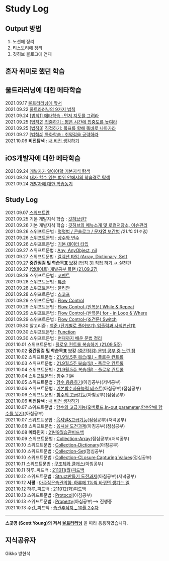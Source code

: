 # Study Log

## Output 방법
1. 노션에 정리
2. 티스토리에 정리
3. 깃허브 블로그에 연재


## 혼자 취미로 했던 학습

## 울트라러닝에 대한 메타학습
2021.09.17 [울트라러닝에 앞서](https://wisehyun0814.github.io/ultralearningproject/ultra-learning-intro/)  
2021.09.22 [울트라러닝의 9가지 법칙](https://h1guitar.tistory.com/22)  
2021.09.24 [[법칙1] 메타학습 : 먼저 지도를 그려라](https://wisehyun0814.github.io/ultralearningproject/ultra-learning-1/)  
2021.09.25 [[법칙2] 집중하기 : 짧은 시간에 집중도를 높여라](https://wisehyun0814.github.io/ultralearningproject/ultra-learning-2/)  
2021.09.25 [[법칙3] 직접하기: 목표를 향해 똑바로 나아가라](https://wisehyun0814.github.io/ultralearningproject/ultra-learning-3/)  
2021.09.27 [[법칙4] 특화학습 : 취약점을 공략하라](https://wisehyun0814.github.io/ultralearningproject/ultra-learning-4/)  
2021.10.06 **비전탐색** : [내 비전 생각하기](https://h1guitar.tistory.com/59)

## iOS개발자에 대한 메타학습
2021.09.24 [개발자가 알아야할 기본지식 탐색](https://nylonguitarist.notion.site/0c71b8ed55004fd7895767e07b914045)  
2021.09.24 [내가 할수 있는 범위 안에서의 학습경로 탐색](https://www.notion.so/nylonguitarist/1-4b1acdc88b1b496699c7733f39bde4ec)  
2021.09.24 [개발자에 대한 학습동기](https://www.notion.so/nylonguitarist/1-4b1acdc88b1b496699c7733f39bde4ec)  

## Study Log
2021.09.07 [스위프트란](https://h1guitar.tistory.com/13)  
2021.09.25 기본 개발지식 학습 : [깃허브란?](https://h1guitar.tistory.com/30?category=962956)  
2021.09.26 기본 개발지식 학습 : [깃허브의 메뉴소개 및 로컬저장소, 이슈관리](https://h1guitar.tistory.com/31?category=962956)  
2021.09.26 스위프트문법 : [명명법 / 콘솔로그 / 문자열 보간법](https://h1guitar.tistory.com/32) *(21.10.01수정)*  
2021.09.26 스위프트문법 : [상수와 변수](https://h1guitar.tistory.com/33)  
2021.09.26 스위프트문법 : [기본 데이터 타입](https://h1guitar.tistory.com/34)  
2021.09.27 스위프트문법 : [Any, AnyObject, nil](https://h1guitar.tistory.com/36?category=959106)  
2021.09.27 스위프트문법 : [컬렉션 타입 (Array, Dictionary, Set) ](https://bit.ly/3mBJI0N)  
2021.09.27 **중간점검 및 학습목표 보강** [[법칙 3] 직접 하기 → 실천편](https://h1guitar.tistory.com/38)  
2021.09.27 [(업데이트) 개발공부 플랜 (21.09.27)](https://h1guitar.tistory.com/39)  
2021.09.28 스위프트문법 : [코멘트](https://h1guitar.tistory.com/40)  
2021.09.28 스위프트문법 : [튜플](https://h1guitar.tistory.com/41)  
2021.09.28 스위프트문법 : [불리안](https://h1guitar.tistory.com/42)  
2021.09.28 스위프트문법 : [스코프](https://h1guitar.tistory.com/43)  
2021.09.29 스위프트문법 : [Flow Control](https://h1guitar.tistory.com/44)  
2021.09.29 스위프트문법 : [Flow Control-(반복문) While & Repeat](https://h1guitar.tistory.com/45)  
2021.09.29 스위프트문법 : [Flow Control-(반복문) for - in Loop & Where](https://h1guitar.tistory.com/46)  
2021.09.29 스위프트문법 : [Flow Control-(조건문) Switch](https://h1guitar.tistory.com/47)  
2021.09.30 알고리즘 : [백준 (단계별로 풀어보기) 입출력과 사칙연산(1)](https://bit.ly/3oDZQ4r)  
2021.09.30 스위프트문법 : [Function](https://bit.ly/3iGBL9k)  
2021.09.30 스위프트문법 : [현재까지 배운 문법 정리](https://bit.ly/2ZUgTVp)  
2021.10.01 스위프트문법 : [플로우 컨트롤 복습하기 (21.09.5주)](https://h1guitar.tistory.com/49)  
2021.10.02 **중간점검 및 학습목표 보강** [(중간점검) 문법 공부 중 느낀 점](https://h1guitar.tistory.com/51)  
2021.10.02 스위프트문법 : [21.9월.5주 복습(토) - 플로우 컨트롤](https://h1guitar.tistory.com/52)  
2021.10.03 스위프트문법 : [21.9월.5주 복습(일) - 플로우 컨트롤](https://h1guitar.tistory.com/53)  
2021.10.04 스위프트문법 : [21.9월.5주 복습(월) - 플로우 컨트롤](https://h1guitar.tistory.com/54)  
2021.10.04 스위프트문법 : [함수 기본](https://h1guitar.tistory.com/55)  
2021.10.05 스위프트문법 : [함수 응용하기](https://h1guitar.tistory.com/56)(아침공부)(저녁공부)  
2021.10.06 스위프트문법 : [기본함수사용능력 테스트](https://h1guitar.tistory.com/57)(아침공부)(점심공부)  
2021.10.06 스위프트문법 : [함수의 고급기능](https://bit.ly/2YyjHav)(아침공부)(점심공부)  
2021.10.06 **비전탐색** : [내 비전 생각하기](https://bit.ly/3oGQHIj)  
2021.10.07 스위프트문법 : [함수의 고급기능(오버로드,In-out parameter,함수안에 함수를 넣기)](https://bit.ly/2YyjHav)(아침공부)  
2021.10.07 스위프트문법 : [옵셔널&고급기능](https://bit.ly/3oKpbJU)(점심공부)(저녁공부)  
2021.10.08 스위프트문법 : [옵셔널 도전과제](https://bit.ly/3uSJh5H)(아침공부)(점심공부)  
2021.10.08 **메타인지** : [21년9월습관피드백](https://bit.ly/3Dn7Ydz)  
2021.10.09 스위프트문법 : [Collection-Array](https://bit.ly/2Ywc04R)(점심공부)(저녁공부)  
2021.10.10 스위프트문법 : [Collection-Dictionary](https://bit.ly/3akq03Q)(아침공부)  
2021.10.10 스위프트문법 : [Collection-Set](https://bit.ly/3AuKUHU)(점심공부)  
2021.10.10 스위프트문법 : [Collection-CLosure,Capturing Values](https://bit.ly/3oNJlCN)(점심공부)  
2021.10.11 스위프트문법 : [구조체와 클래스](https://bit.ly/3oPU93u)(아침공부)  
2021.10.11 하루_피드백 : [211011(월)피드백](https://bit.ly/3ltHRvq)  
2021.10.12 스위프트문법 : [Struct만들기 도전과제](https://bit.ly/3oTcY5G)(아침공부)(저녁공부)  
2021.10.12 **서평** : [아주작은습관의힘: 하루에 1%씩 바뀌면 생기는 일](https://bit.ly/3mI0k6R)  
2021.10.12 하루_피드백 : [211012(화)피드백](https://bit.ly/3DC5Gr1)  
2021.10.13 스위프트문법 : [Protocol](https://bit.ly/30bFJjI)(아침공부)  
2021.10.13 스위프트문법 : [Property](https://bit.ly/3lypfub)(아침공부)--> 진행중  
2021.10.13 주간_피드백 : [습관추적지 _ 10월 2주차](https://bit.ly/3iSGwg0)  

---

**스콧영 (Scott Young)의 저서 [울트라러닝](http://www.kyobobook.co.kr/product/detailViewKor.laf?mallGb=KOR&ejkGb=KOR&barcode=9791162541289)** 을 따라 응용하였습니다.


## 지식공유자
Gikko 방현석  


